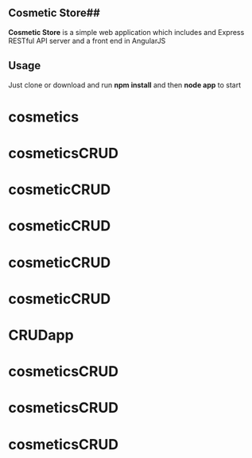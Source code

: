 ## Cosmetic Store##

**Cosmetic Store** is a simple web application which includes and Express RESTful API server and a front end in AngularJS



## Usage ##
Just clone or download and run **npm install** and then **node app** to start



# cosmetics
# cosmeticsCRUD
# cosmeticCRUD
# cosmeticCRUD
# cosmeticCRUD
# cosmeticCRUD
# CRUDapp
# cosmeticsCRUD
# cosmeticsCRUD
# cosmeticsCRUD
